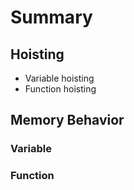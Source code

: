 # Summary

## Hoisting

- Variable hoisting
- Function hoisting

## Memory Behavior

### Variable

### Function
